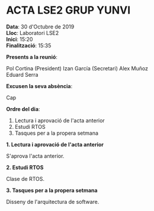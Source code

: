 # ACTA LSE2 GRUP YUNVI


**Data**: 30 d'Octubre de 2019  
**Lloc**: Laboratori LSE2  
**Inici**: 15:20  
**Finalització**: 15:35  


**Presents a la reunió**:   


Pol Cortina (President) 
Izan García (Secretari)
Alex Muñoz  
Eduard Serra  

**Excusen la seva absència**:


Cap

**Ordre del dia**:


1. Lectura i aprovació de l'acta anterior  
2. Estudi RTOS  
3. Tasques per a la propera setmana  

**1. Lectura i aprovació de l'acta anterior**


S'aprova l'acta anterior.

**2. Estudi RTOS**


Clase de RTOS.  

**3. Tasques per a la propera setmana**


Disseny de l'arquitectura de software.
